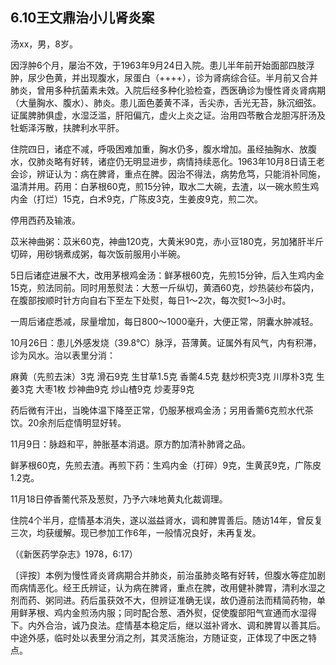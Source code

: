 ## 6.10王文鼎治小儿肾炎案

汤xx，男，8岁。

因浮肿6个月，屡治不效，于1963年9月24日入院。患儿半年前开始面部四肢浮肿，尿少色黄，并出现腹水，尿蛋白（++++），诊为肾病综合征。半月前又合并肺炎，曾用多种抗菌素未效。入院后经多种化验检查，西医确诊为慢性肾炎肾病期（大量胸水、腹水）、肺炎。患儿面色萎黄不泽，舌尖赤，舌光无苔，脉沉细弦。证属脾肺俱虚，水湿泛滥，肝阳偏亢，虚火上炎之证。治用四苓散合龙胆泻肝汤及牡蛎泽泻散，扶脾利水平肝。

住院四日，诸症不减，呼吸困难加重，胸水仍多，腹水增加。虽经抽胸水、放腹水，仅肺炎略有好转，诸症仍无明显进步，病情持续恶化。1963年10月8日请王老会诊，辨证认为：病在脾肾，重点在脾。因治不得法，病势危笃，只能消补同施，温清并用。药用：白茅根60克，煎15分钟，取水二大碗，去渣，以一碗水煎生鸡内金（打烂）15克，白术9克，广陈皮3克，生姜皮9克，煎二次。

停用西药及输液。

苡米神曲粥：苡米60克，神曲120克，大黄米90克，赤小豆180克，另加猪肝半斤切碎，用砂锅煮成粥，每次饭前服用小半碗。

5日后诸症进展不大，改用茅根鸡金汤：鲜茅根60克，先煎15分钟，后入生鸡内金15克，煎法同前。同时用葱熨法：大葱一斤纵切，黄酒60克，炒热装纱布袋内，在腹部按顺时针方向自右下至左下处熨，每日1〜2次，每次熨1〜3小时。

一周后诸症悉减，尿量增加，每日800〜1000毫升，大便正常，阴囊水肿减轻。

10月26日：患儿外感发烧（39.8℃）脉浮，苔薄黄。证属外有风气，内有积滞，诊为风水。治以表里分消：

麻黄（先煎去沫）3克 滑石9克 生甘草1.5克 香薷4.5克 麸炒枳壳3克 川厚朴3克 生姜3克 大枣1枚 炒神曲9克 炒山楂9克 炒麦芽9克

药后微有汗出，当晚体温下降至正常，仍服茅根鸡金汤；另用香薷6克煎水代茶饮。20余剂后症情明显好转。

11月9日：脉趋和平，肿胀基本消退。原方酌加清补肺肾之品。

鲜茅根60克，先煎去渣。再煎下药：生鸡内金（打碎）9克，生黄芪9克，广陈皮1.2克。

11月18日停香薷代茶及葱熨，乃予六味地黄丸化裁调理。

住院4个半月，症情基本消失，遂以滋益肾水，调和脾胃善后。随访14年，曾反复三次，均获缓解。现已参加工作6年，一般情况良好，未再复发。

（《新医药学杂志》1978，6:17）

〔评按〕本例为慢性肾炎肾病期合并肺炎，前治虽肺炎略有好转，但腹水等症加剧而病情恶化。经王氏辨证，认为病在脾肾，重点在脾，改用健补脾胃，清利水湿之剂而药、粥同进。药后虽获效不大，但辨证准确无误，故仍遵前法而精简药物，单用鲜茅根、鸡内金煎汤内服；同时配合葱、酒外熨，促使腹部阳气宣通而水湿得下。内外合治，诚乃良法。症情基本稳定后，继以滋补肾水、调和脾胃以善其后。中途外感，临时处以表里分消之剂，其灵活施治，方随证变，正体现了中医之特点。
